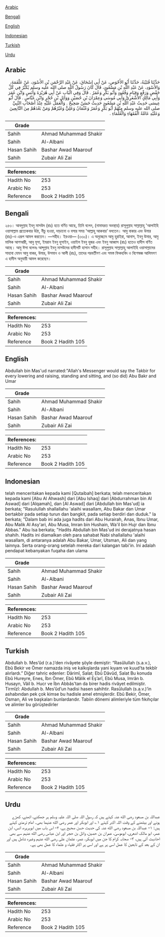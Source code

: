[Arabic](#arabic)

[Bengali](#bengali)

[English](#english)

[Indonesian](#indonesian)

[Turkish](#turkish)

[Urdu](#urdu)

## Arabic


<div dir="rtl" lang="ar" style={{fontSize:'larger',backgroundColor:'#f8f9fa',padding:20}}>
حَدَّثَنَا قُتَيْبَةُ، حَدَّثَنَا أَبُو الأَحْوَصِ، عَنْ أَبِي إِسْحَاقَ، عَنْ عَبْدِ الرَّحْمَنِ بْنِ الأَسْوَدِ، عَنْ عَلْقَمَةَ، وَالأَسْوَدِ، عَنْ عَبْدِ اللَّهِ بْنِ مَسْعُودٍ، قَالَ كَانَ رَسُولُ اللَّهِ صلى الله عليه وسلم يُكَبِّرُ فِي كُلِّ خَفْضٍ وَرَفْعٍ وَقِيَامٍ وَقُعُودٍ وَأَبُو بَكْرٍ وَعُمَرُ ‏.‏ قَالَ وَفِي الْبَابِ عَنْ أَبِي هُرَيْرَةَ وَأَنَسٍ وَابْنِ عُمَرَ وَأَبِي مَالِكٍ الأَشْعَرِيِّ وَأَبِي مُوسَى وَعِمْرَانَ بْنِ حُصَيْنٍ وَوَائِلِ بْنِ حُجْرٍ وَابْنِ عَبَّاسٍ ‏.‏ قَالَ أَبُو عِيسَى حَدِيثُ عَبْدِ اللَّهِ بْنِ مَسْعُودٍ حَدِيثٌ حَسَنٌ صَحِيحٌ ‏.‏ وَالْعَمَلُ عَلَيْهِ عِنْدَ أَصْحَابِ النَّبِيِّ صلى الله عليه وسلم مِنْهُمْ أَبُو بَكْرٍ وَعُمَرُ وَعُثْمَانُ وَعَلِيٌّ وَغَيْرُهُمْ وَمَنْ بَعْدَهُمْ مِنَ التَّابِعِينَ وَعَلَيْهِ عَامَّةُ الْفُقَهَاءِ وَالْعُلَمَاءِ ‏.‏
</div>
<div style={{backgroundColor:'#f8f9fa',padding:20, marginBottom: 10}}><table> <thead> <tr> <th>Grade</th> <th></th> </tr> </thead> <tbody> <tr><td>Sahih</td><td>Ahmad Muhammad Shakir</td></tr><tr><td>Sahih</td><td>Al-Albani</td></tr><tr><td>Hasan Sahih</td><td>Bashar Awad Maarouf</td></tr><tr><td>Sahih</td><td>Zubair Ali Zai</td></tr></tbody></table><table> <thead> <tr> <th>References:</th> <th></th> </tr> </thead> <tbody><tr><td>Hadith No</td><td>253</td></tr><tr><td>Arabic No</td><td>253</td></tr><tr><td>Reference</td><td>Book 2 Hadith 105</td></tr></tbody></table></div>

## Bengali


<div dir="ltr" lang="bn" style={{fontSize:'larger',backgroundColor:'#f8f9fa',padding:20}}>
২৫৩। আবদুল্লাহ ইবনু মাসউদ (রাঃ) হতে বর্ণিত আছে, তিনি বলেন, (নামাযরত অবস্থায়) রাসূলুল্লাহ সাল্লাল্লাহু 'আলাইহি ওয়াসাল্লাম প্রত্যেকবার উঠা, নীচু হওয়া, দাড়ানো ও বসার সময় 'আল্লাহু আকবার’ বলতেন। আবু বাকার এবং উমার (রাঃ)-ও এরূপ আমল করতেন। —সহীহ। ইরওয়া— (৩৩০)। এ অনুচ্ছেদে আবু হুরাইরা, আনাস, ইবনু উমার, আবু মালিক আশআরী, আবু মূসা, ইমরান ইবনু হুসাইন, ওয়াইল ইবনু হুজর এবং ইবনু আব্বাস (রাঃ) হতেও হাদীস বর্ণিত আছে। আবু ঈসা বলেনঃ আব্দুল্লাহ ইবনু মাসউদের হাদীসটি হাসান সহীহ। রাসূলুল্লাহ সাল্লাল্লাহু আলাইহি ওয়াসাল্লামের সাহাবা যেমন আবু বাকর, উমার, উসমান ও আলী (রাঃ), তাদের পরবর্তীগণ এবং সমস্ত ফিকহবিদ ও বিশেষজ্ঞ আলিমগণ এ হাদীস অনুযায়ী আমল করেছেন।
</div>
<div style={{backgroundColor:'#f8f9fa',padding:20, marginBottom: 10}}><table> <thead> <tr> <th>Grade</th> <th></th> </tr> </thead> <tbody> <tr><td>Sahih</td><td>Ahmad Muhammad Shakir</td></tr><tr><td>Sahih</td><td>Al-Albani</td></tr><tr><td>Hasan Sahih</td><td>Bashar Awad Maarouf</td></tr><tr><td>Sahih</td><td>Zubair Ali Zai</td></tr></tbody></table><table> <thead> <tr> <th>References:</th> <th></th> </tr> </thead> <tbody><tr><td>Hadith No</td><td>253</td></tr><tr><td>Arabic No</td><td>253</td></tr><tr><td>Reference</td><td>Book 2 Hadith 105</td></tr></tbody></table></div>

## English


<div dir="ltr" lang="en" style={{fontSize:'larger',backgroundColor:'#f8f9fa',padding:20}}>
Abdullah bin Mas'ud narrated:"Allah's Messenger would say the Takbir for every lowering and raising, standing and sitting, and (so did) Abu Bakr and Umar
</div>
<div style={{backgroundColor:'#f8f9fa',padding:20, marginBottom: 10}}><table> <thead> <tr> <th>Grade</th> <th></th> </tr> </thead> <tbody> <tr><td>Sahih</td><td>Ahmad Muhammad Shakir</td></tr><tr><td>Sahih</td><td>Al-Albani</td></tr><tr><td>Hasan Sahih</td><td>Bashar Awad Maarouf</td></tr><tr><td>Sahih</td><td>Zubair Ali Zai</td></tr></tbody></table><table> <thead> <tr> <th>References:</th> <th></th> </tr> </thead> <tbody><tr><td>Hadith No</td><td>253</td></tr><tr><td>Arabic No</td><td>253</td></tr><tr><td>Reference</td><td>Book 2 Hadith 105</td></tr></tbody></table></div>

## Indonesian


<div dir="ltr" lang="id" style={{fontSize:'larger',backgroundColor:'#f8f9fa',padding:20}}>
telah menceritakan kepada kami [Qutaibah] berkata; telah menceritakan kepada kami [Abu Al Ahwash] dari [Abu Ishaq] dari [Abdurrahman bin Al Aswad] dari [Alqamah], dan [Al Aswad] dari [Abdullah bin Mas'ud] ia berkata; "Rasulullah shallallahu 'alaihi wasallam, Abu Bakar dan Umar bertakbir pada setiap turun dan bangkit, pada setiap berdiri dan duduk." Ia berkata; "Dalam bab ini ada juga hadits dari Abu Hurairah, Anas, Ibnu Umar, Abu Malik Al Asy'ari, Abu Musa, Imran bin Hushain, Wa'il bin Hujr dan Ibnu Abbas." Abu Isa berkata; "Hadits Abdullah bin Mas'ud ini derajatnya hasan shahih. Hadits ini diamalkan oleh para sahabat Nabi shallallahu 'alaihi wasallam, di antaranya adalah Abu Bakar, Umar, Utsman, Ali dan yang lainnya. Serta orang-orang setelah mereka dari kalangan tabi'in. Ini adalah pendapat kebanyakan fuqaha dan ulama
</div>
<div style={{backgroundColor:'#f8f9fa',padding:20, marginBottom: 10}}><table> <thead> <tr> <th>Grade</th> <th></th> </tr> </thead> <tbody> <tr><td>Sahih</td><td>Ahmad Muhammad Shakir</td></tr><tr><td>Sahih</td><td>Al-Albani</td></tr><tr><td>Hasan Sahih</td><td>Bashar Awad Maarouf</td></tr><tr><td>Sahih</td><td>Zubair Ali Zai</td></tr></tbody></table><table> <thead> <tr> <th>References:</th> <th></th> </tr> </thead> <tbody><tr><td>Hadith No</td><td>253</td></tr><tr><td>Arabic No</td><td>253</td></tr><tr><td>Reference</td><td>Book 2 Hadith 105</td></tr></tbody></table></div>

## Turkish


<div dir="ltr" lang="tr" style={{fontSize:'larger',backgroundColor:'#f8f9fa',padding:20}}>
Abdullah b. Mes’ûd (r.a.)’den rivâyete şöyle demiştir: “Rasûlullah (s.a.v.), Ebû Bekir ve Ömer namazda iniş ve kalkışlarda yani kıyam ve kuud’ta tekbîr alırlardı.” Diğer tahric edenler: Dârimî, Salat; Ebû Dâvûd, Salat Bu konuda Ebû Hureyre, Enes, İbn Ömer, Ebû Mâlik el Eş’arî, Ebû Musa, Imrân b. Husayn, Vâil b. Hucr ve İbn Abbâs’tan da birer hadis rivâyet edilmiştir. Tirmîzî: Abdullah b. Mes’ûd’un hadisi hasen sahihtir. Rasûlullah (s.a.v.)’in ashabından pek çok kimse bu hadisle amel etmişlerdir. Ebû Bekir, Ömer, Osman, Ali ve başkaları bunlardandır. Tabiin dönemi alimleriyle tüm fıkıhçılar ve alimler bu görüştedirler
</div>
<div style={{backgroundColor:'#f8f9fa',padding:20, marginBottom: 10}}><table> <thead> <tr> <th>Grade</th> <th></th> </tr> </thead> <tbody> <tr><td>Sahih</td><td>Ahmad Muhammad Shakir</td></tr><tr><td>Sahih</td><td>Al-Albani</td></tr><tr><td>Hasan Sahih</td><td>Bashar Awad Maarouf</td></tr><tr><td>Sahih</td><td>Zubair Ali Zai</td></tr></tbody></table><table> <thead> <tr> <th>References:</th> <th></th> </tr> </thead> <tbody><tr><td>Hadith No</td><td>253</td></tr><tr><td>Arabic No</td><td>253</td></tr><tr><td>Reference</td><td>Book 2 Hadith 105</td></tr></tbody></table></div>

## Urdu


<div dir="rtl" lang="ur" style={{fontSize:'larger',backgroundColor:'#f8f9fa',padding:20}}>
عبداللہ بن مسعود رضی الله عنہ کہتے ہیں کہ رسول اللہ صلی اللہ علیہ وسلم ہر جھکنے، اٹھنے، کھڑے ہونے اور بیٹھنے کے وقت اللہ اکبر کہتے ۱؎ اور ابوبکر اور عمر رضی الله عنہما بھی۔ امام ترمذی کہتے ہیں: ۱- عبداللہ بن مسعود رضی الله عنہ کی حدیث حسن صحیح ہے، ۲- اس باب میں ابوہریرہ، انس، ابن عمر، ابو مالک اشعری، ابوموسیٰ، عمران بن حصین، وائل بن حجر اور ابن عباس رضی الله عنہم سے بھی احادیث آئی ہیں، ۳- صحابہ کرام کا جن میں ابوبکر، عمر، عثمان علی رضی الله عنہم وغیرہ شامل ہیں اور ان کے بعد کے تابعین کا عمل اسی پر ہے اور اسی پر اکثر فقہاء و علماء کا عمل بھی ہے۔
</div>
<div style={{backgroundColor:'#f8f9fa',padding:20, marginBottom: 10}}><table> <thead> <tr> <th>Grade</th> <th></th> </tr> </thead> <tbody> <tr><td>Sahih</td><td>Ahmad Muhammad Shakir</td></tr><tr><td>Sahih</td><td>Al-Albani</td></tr><tr><td>Hasan Sahih</td><td>Bashar Awad Maarouf</td></tr><tr><td>Sahih</td><td>Zubair Ali Zai</td></tr></tbody></table><table> <thead> <tr> <th>References:</th> <th></th> </tr> </thead> <tbody><tr><td>Hadith No</td><td>253</td></tr><tr><td>Arabic No</td><td>253</td></tr><tr><td>Reference</td><td>Book 2 Hadith 105</td></tr></tbody></table></div>